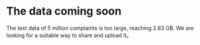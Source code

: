 # The data coming soon
The text data of 5 million complaints is too large, reaching 2.83 GB. We are looking for a suitable way to share and upload it。
